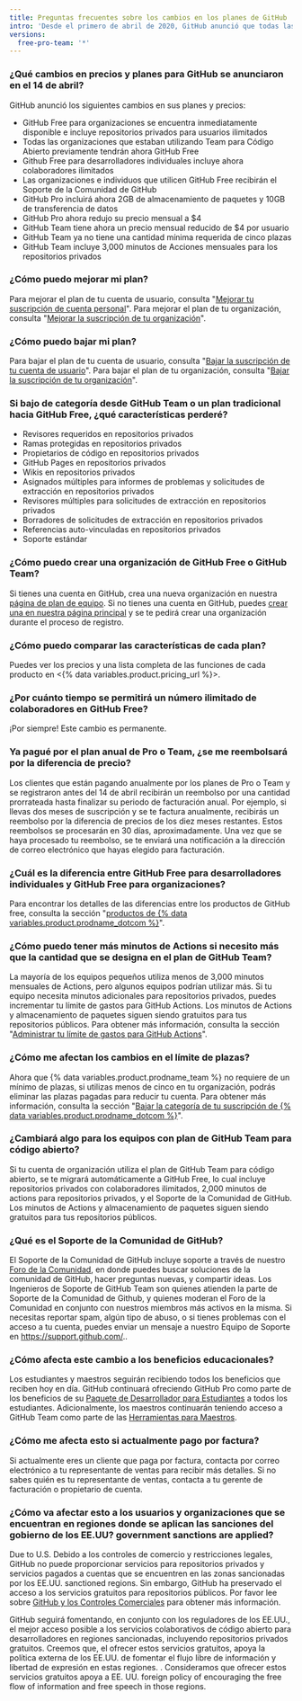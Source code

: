 ```yaml
---
title: Preguntas frecuentes sobre los cambios en los planes de GitHub
intro: 'Desde el primero de abril de 2020, GitHub anunció que todas las características principales de la empresa son ahora gratuitas para todos.'
versions:
  free-pro-team: '*'
---
```


### ¿Qué cambios en precios y planes para GitHub se anunciaron en el 14 de abril?

GitHub anunció los siguientes cambios en sus planes y precios:

- GitHub Free para organizaciones se encuentra inmediatamente disponible e incluye repositorios privados para usuarios ilimitados
- Todas las organizaciones que estaban utilizando Team para Código Abierto previamente tendrán ahora GitHub Free
- Github Free para desarrolladores individuales incluye ahora colaboradores ilimitados
- Las organizaciones e individuos que utilicen GitHub Free recibirán el Soporte de la Comunidad de GitHub
- GitHub Pro incluirá ahora 2GB de almacenamiento de paquetes y 10GB de transferencia de datos
- GitHub Pro ahora redujo su precio mensual a $4
- GitHub Team tiene ahora un precio mensual reducido de $4 por usuario
- GitHub Team ya no tiene una cantidad mínima requerida de cinco plazas
- GitHub Team incluye 3,000 minutos de Acciones mensuales para los repositorios privados

### ¿Cómo puedo mejorar mi plan?

Para mejorar el plan de tu cuenta de usuario, consulta "[Mejorar tu suscripción de cuenta personal](/github/setting-up-and-managing-billing-and-payments-on-github/upgrading-your-github-subscription#upgrading-your-personal-accounts-subscription)". Para mejorar el plan de tu organización, consulta "[Mejorar la suscripción de tu organización](/github/setting-up-and-managing-billing-and-payments-on-github/upgrading-your-github-subscription#upgrading-your-organizations-subscription)".

### ¿Cómo puedo bajar mi plan?

Para bajar el plan de tu cuenta de usuario, consulta "[Bajar la suscripción de tu cuenta de usuario](/github/setting-up-and-managing-billing-and-payments-on-github/downgrading-your-github-subscription#downgrading-your-user-accounts-subscription)". Para bajar el plan de tu organización, consulta "[Bajar la suscripción de tu organización](/github/setting-up-and-managing-billing-and-payments-on-github/downgrading-your-github-subscription#downgrading-your-organizations-subscription)".

### Si bajo de categoría desde GitHub Team o un plan tradicional hacia GitHub Free, ¿qué características perderé?
- Revisores requeridos en repositorios privados
- Ramas protegidas en repositorios privados
- Propietarios de código en repositorios privados
- GitHub Pages en repositorios privados
- Wikis en repositorios privados
- Asignados múltiples para informes de problemas y solicitudes de extracción en repositorios privados
- Revisores múltiples para solicitudes de extracción en repositorios privados
- Borradores de solicitudes de extracción en repositorios privados
- Referencias auto-vinculadas en repositorios privados
- Soporte estándar

### ¿Cómo puedo crear una organización de GitHub Free o GitHub Team?

Si tienes una cuenta en GitHub, crea una nueva organización en nuestra [página de plan de equipo](https://github.com/organizations/plan). Si no tienes una cuenta en GitHub, puedes [crear una en nuestra página principal](https://github.com/) y se te pedirá crear una organización durante el proceso de registro.

### ¿Cómo puedo comparar las características de cada plan?

Puedes ver los precios y una lista completa de las funciones de cada producto en <{% data variables.product.pricing_url %}>.

### ¿Por cuánto tiempo se permitirá un número ilimitado de colaboradores en GitHub Free?

¡Por siempre! Este cambio es permanente.

### Ya pagué por el plan anual de Pro o Team, ¿se me reembolsará por la diferencia de precio?

Los clientes que están pagando anualmente por los planes de Pro o Team y se registraron antes del 14 de abril recibirán un reembolso por una cantidad prorrateada hasta finalizar su periodo de facturación anual. Por ejemplo, si llevas dos meses de suscripción y se te factura anualmente, recibirás un reembolso por la diferencia de precios de los diez meses restantes. Estos reembolsos se procesarán en 30 días, aproximadamente. Una vez que se haya procesado tu reembolso, se te enviará una notificación a la dirección de correo electrónico que hayas elegido para facturación.

### ¿Cuál es la diferencia entre GitHub Free para desarrolladores individuales y GitHub Free para organizaciones?

Para encontrar los detalles de las diferencias entre los productos de GitHub free, consulta la sección "[productos de {% data variables.product.prodname_dotcom %}](/articles/github-s-products)".

### ¿Cómo puedo tener más minutos de Actions si necesito más que la cantidad que se designa en el plan de GitHub Team?

La mayoría de los equipos pequeños utiliza menos de 3,000 minutos mensuales de Actions, pero algunos equipos podrían utilizar más. Si tu equipo necesita minutos adicionales para repositorios privados, puedes incrementar tu límite de gastos para GitHub Actions. Los minutos de Actions y almacenamiento de paquetes siguen siendo gratuitos para tus repositorios públicos. Para obtener más información, consulta la sección "[Administrar tu límite de gastos para GitHub Actions](/github/setting-up-and-managing-billing-and-payments-on-github/managing-your-spending-limit-for-github-actions)".

### ¿Cómo me afectan los cambios en el límite de plazas?

Ahora que {% data variables.product.prodname_team %} no requiere de un mínimo de plazas, si utilizas menos de cinco en tu organización, podrás eliminar las plazas pagadas para reducir tu cuenta. Para obtener más información, consulta la sección "[Bajar la categoría de tu suscripción de {% data variables.product.prodname_dotcom %}](/github/setting-up-and-managing-billing-and-payments-on-github/downgrading-your-github-subscription#removing-paid-seats-from-your-organization)".

### ¿Cambiará algo para los equipos con plan de GitHub Team para código abierto?

Si tu cuenta de organización utiliza el plan de GitHub Team para código abierto, se te migrará automáticamente a GitHub Free, lo cual incluye repositorios privados con colaboradores ilimitados, 2,000 minutos de actions para repositorios privados, y el Soporte de la Comunidad de GitHub. Los minutos de Actions y almacenamiento de paquetes siguen siendo gratuitos para tus repositorios públicos.

### ¿Qué es el Soporte de la Comunidad de GitHub?

El Soporte de la Comunidad de GitHub incluye soporte a través de nuestro [Foro de la Comunidad](https://github.community/), en donde puedes buscar soluciones de la comunidad de GitHub, hacer preguntas nuevas, y compartir ideas. Los Ingenieros de Soporte de GitHub Team son quienes atienden la parte de Soporte de la Comunidad de Github, y quienes moderan el Foro de la Comunidad en conjunto con nuestros miembros más activos en la misma. Si necesitas reportar spam, algún tipo de abuso, o si tienes problemas con el acceso a tu cuenta, puedes enviar un mensaje a nuestro Equipo de Soporte en https://support.github.com/..

### ¿Cómo afecta este cambio a los beneficios educacionales?

Los estudiantes y maestros seguirán recibiendo todos los beneficios que reciben hoy en día. GitHub continuará ofreciendo GitHub Pro como parte de los beneficios de su [Paquete de Desarrollador para Estudiantes](https://education.github.com/pack) a todos los estudiantes. Adicionalmente, los maestros continuarán teniendo acceso a GitHub Team como parte de las [Herramientas para Maestros](https://education.github.com/toolbox).

### ¿Cómo me afecta esto si actualmente pago por factura?

Si actualmente eres un cliente que paga por factura, contacta por correo electrónico a tu representante de ventas para recibir más detalles. Si no sabes quién es tu representante de ventas, contacta a tu gerente de facturación o propietario de cuenta.

### ¿Cómo va afectar esto a los usuarios y organizaciones que se encuentran en regiones donde se aplican las sanciones del gobierno de los EE.UU? government sanctions are applied?

Due to U.S. Debido a los controles de comercio y restricciones legales, GitHub no puede proporcionar servicios para repositorios privados y servicios pagados a cuentas que se encuentren en las zonas sancionadas por los EE.UU. sanctioned regions. Sin embargo, GitHub ha preservado el acceso a los servicios gratuitos para repositorios públicos. Por favor lee sobre [GitHub y los Controles Comerciales](/github/site-policy/github-and-trade-controls) para obtener más información.

GitHub seguirá fomentando, en conjunto con los reguladores de los EE.UU., el mejor acceso posible a los servicios colaborativos de código abierto para desarrolladores en regiones sancionadas, incluyendo repositorios privados gratuitos. Creemos que, el ofrecer estos servicios gratuitos, apoya la política externa de los EE.UU. de fomentar el flujo libre de información y libertad de expresión en estas regiones. . Consideramos que ofrecer estos servicios gratuitos apoya a EE. UU. foreign policy of encouraging the free flow of information and free speech in those regions.
